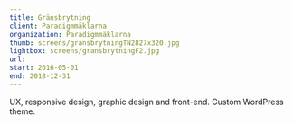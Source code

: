 ```yaml
---
title: Gränsbrytning
client: Paradigmmäklarna
organization: Paradigmmäklarna
thumb: screens/gransbrytningTN2827x320.jpg
lightbox: screens/gransbrytningF2.jpg
url:
start: 2016-05-01
end: 2018-12-31
---
```


UX, responsive design, graphic design and front-end. Custom WordPress theme.
